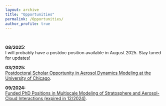 ```yaml
---
layout: archive
title: "Opportunities"
permalink: /Opportunities/
author_profile: true
---
```

<br />


**08/2025:** <br />
I will probably have a postdoc position available in August 2025. Stay tuned for updates! <br />


**03/2025:** <br />
[Postdoctoral Scholar Opportunity in Aerosol Dynamics Modeling at the University of Chicago](https://hongwei8sun.github.io/files/Postdoc_WangLab_UChicago_Modeling_2025.pdf). <br />


**09/2024:** <br />
[Funded PhD Positions in Multiscale Modeling of Stratosphere and Aerosol-Cloud Interactions (expired in 12/2024)](https://hongwei8sun.github.io/files/Funded%20PhD%20Positions%20in%20Multiscale%20Modeling%20of%20Stratosphere%20and%20Aerosol.pdf). <br />




